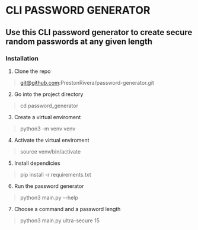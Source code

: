 # CLI PASSWORD GENERATOR

## Use this CLI password generator to create secure random passwords at any given length

### Installation

1. Clone the repo
> git@github.com:PrestonRivera/password-generator.git
2. Go into the project directory
> cd password_generator
3. Create a virtual enviroment
> python3 -m venv venv
4. Activate the virtual enviroment
> source venv/bin/activate
5. Install dependicies
> pip install -r requirements.txt
6. Run the password generator
> python3 main.py --help
7. Choose a command and a password length
> python3 main.py ultra-secure 15

